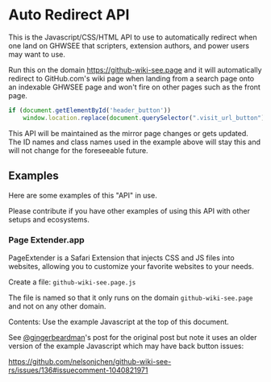 # Auto Redirect API

This is the Javascript/CSS/HTML API to use to automatically redirect when one land on GHWSEE that scripters, extension authors, and power users may want to use.

Run this on the domain https://github-wiki-see.page and it will automatically redirect to GitHub.com's wiki page when landing from a search page onto an indexable GHWSEE page and won't fire on other pages such as the front page.

```javascript
if (document.getElementById('header_button'))
    window.location.replace(document.querySelector(".visit_url_button").href);
```

This API will be maintained as the mirror page changes or gets updated. The ID names and class names used in the example above will stay this and will not change for the foreseeable future.

## Examples

Here are some examples of this "API" in use.

Please contribute if you have other examples of using this API with other setups and ecosystems.

### Page Extender.app

PageExtender is a Safari Extension that injects CSS and JS files into websites, allowing you to customize your favorite websites to your needs.

Create a file: `github-wiki-see.page.js`

The file is named so that it only runs on the domain `github-wiki-see.page` and not on any other domain.

Contents: Use the example Javascript at the top of this document.

See [@gingerbeardman](https://github.com/gingerbeardman)'s post for the original post but note it uses an older version of the example Javascript which may have back button issues:

https://github.com/nelsonjchen/github-wiki-see-rs/issues/136#issuecomment-1040821971

